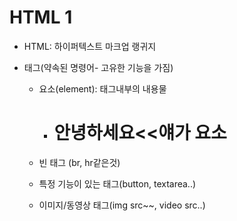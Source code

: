 # HTML 1

- HTML: 하이퍼텍스트 마크업 랭귀지

- 태그(약속된 명령어- 고유한 기능을 가짐)

  - 요소(element): 태그내부의 내용물 

    - <h1>안녕하세요<<얘가 요소 </h1> 

  - 빈 태그 (br, hr같은것)

  - 특정 기능이 있는 태그(button, textarea..)

  - 이미지/동영상 태그(img src~~, video src..)

    